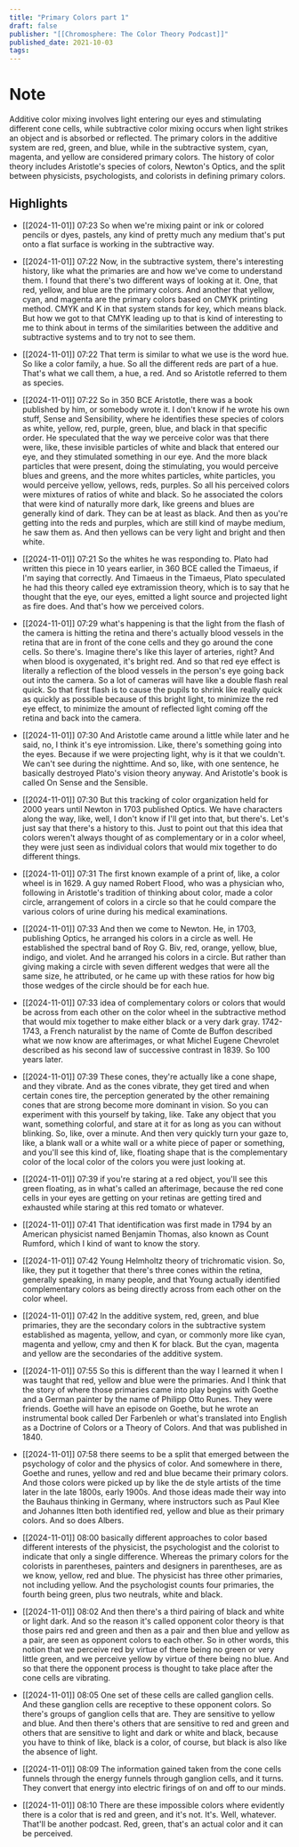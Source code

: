 ```yaml
---
title: "Primary Colors part 1"
draft: false
publisher: "[[Chromosphere: The Color Theory Podcast]]"
published_date: 2021-10-03
tags:
---
```

# Note
 Additive color mixing involves light entering our eyes and stimulating different cone cells, while subtractive color mixing occurs when light strikes an object and is absorbed or reflected.
The primary colors in the additive system are red, green, and blue, while in the subtractive system, cyan, magenta, and yellow are considered primary colors.
The history of color theory includes Aristotle's species of colors, Newton's Optics, and the split between physicists, psychologists, and colorists in defining primary colors.


## Highlights
* [[2024-11-01]] 07:23  So when we're mixing paint or ink or colored pencils or dyes, pastels, any kind of pretty much any medium that's put onto a flat surface is working in the subtractive way.

* [[2024-11-01]] 07:22  Now, in the subtractive system, there's interesting history, like what the primaries are and how we've come to understand them. I found that there's two different ways of looking at it. One, that red, yellow, and blue are the primary colors. And another that yellow, cyan, and magenta are the primary colors based on CMYK printing method. CMYK and K in that system stands for key, which means black. But how we got to that CMYK leading up to that is kind of interesting to me to think about in terms of the similarities between the additive and subtractive systems and to try not to see them.

* [[2024-11-01]] 07:22  That term is similar to what we use is the word hue. So like a color family, a hue. So all the different reds are part of a hue. That's what we call them, a hue, a red. And so Aristotle referred to them as species.

* [[2024-11-01]] 07:22  So in 350 BCE Aristotle, there was a book published by him, or somebody wrote it. I don't know if he wrote his own stuff, Sense and Sensibility, where he identifies these species of colors as white, yellow, red, purple, green, blue, and black in that specific order. He speculated that the way we perceive color was that there were, like, these invisible particles of white and black that entered our eye, and they stimulated something in our eye. And the more black particles that were present, doing the stimulating, you would perceive blues and greens, and the more whites particles, white particles, you would perceive yellow, yellows, reds, purples. So all his perceived colors were mixtures of ratios of white and black. So he associated the colors that were kind of naturally more dark, like greens and blues are generally kind of dark. They can be at least as black. And then as you're getting into the reds and purples, which are still kind of maybe medium, he saw them as. And then yellows can be very light and bright and then white.

* [[2024-11-01]] 07:21  So the whites he was responding to. Plato had written this piece in 10 years earlier, in 360 BCE called the Timaeus, if I'm saying that correctly. And Timaeus in the Timaeus, Plato speculated he had this theory called eye extramission theory, which is to say that he thought that the eye, our eyes, emitted a light source and projected light as fire does. And that's how we perceived colors.

* [[2024-11-01]] 07:29  what's happening is that the light from the flash of the camera is hitting the retina and there's actually blood vessels in the retina that are in front of the cone cells and they go around the cone cells. So there's. Imagine there's like this layer of arteries, right? And when blood is oxygenated, it's bright red. And so that red eye effect is literally a reflection of the blood vessels in the person's eye going back out into the camera. So a lot of cameras will have like a double flash real quick. So that first flash is to cause the pupils to shrink like really quick as quickly as possible because of this bright light, to minimize the red eye effect, to minimize the amount of reflected light coming off the retina and back into the camera.

* [[2024-11-01]] 07:30  And Aristotle came around a little while later and he said, no, I think it's eye intromission. Like, there's something going into the eyes. Because if we were projecting light, why is it that we couldn't. We can't see during the nighttime. And so, like, with one sentence, he basically destroyed Plato's vision theory anyway. And Aristotle's book is called On Sense and the Sensible.

* [[2024-11-01]] 07:30  But this tracking of color organization held for 2000 years until Newton in 1703 published Optics. We have characters along the way, like, well, I don't know if I'll get into that, but there's. Let's just say that there's a history to this. Just to point out that this idea that colors weren't always thought of as complementary or in a color wheel, they were just seen as individual colors that would mix together to do different things.

* [[2024-11-01]] 07:31  The first known example of a print of, like, a color wheel is in 1629. A guy named Robert Flood, who was a physician who, following in Aristotle's tradition of thinking about color, made a color circle, arrangement of colors in a circle so that he could compare the various colors of urine during his medical examinations.

* [[2024-11-01]] 07:33  And then we come to Newton. He, in 1703, publishing Optics, he arranged his colors in a circle as well. He established the spectral band of Roy G. Biv, red, orange, yellow, blue, indigo, and violet. And he arranged his colors in a circle. But rather than giving making a circle with seven different wedges that were all the same size, he attributed, or he came up with these ratios for how big those wedges of the circle should be for each hue.

* [[2024-11-01]] 07:33  idea of complementary colors or colors that would be across from each other on the color wheel in the subtractive method that would mix together to make either black or a very dark gray. 1742-1743, a French naturalist by the name of Comte de Buffon described what we now know are afterimages, or what Michel Eugene Chevrolet described as his second law of successive contrast in 1839. So 100 years later.

* [[2024-11-01]] 07:39  These cones, they're actually like a cone shape, and they vibrate. And as the cones vibrate, they get tired and when certain cones tire, the perception generated by the other remaining cones that are strong become more dominant in vision. So you can experiment with this yourself by taking, like. Take any object that you want, something colorful, and stare at it for as long as you can without blinking. So, like, over a minute. And then very quickly turn your gaze to, like, a blank wall or a white wall or a white piece of paper or something, and you'll see this kind of, like, floating shape that is the complementary color of the local color of the colors you were just looking at.

* [[2024-11-01]] 07:39  if you're staring at a red object, you'll see this green floating, as in what's called an afterimage, because the red cone cells in your eyes are getting on your retinas are getting tired and exhausted while staring at this red tomato or whatever.

* [[2024-11-01]] 07:41  That identification was first made in 1794 by an American physicist named Benjamin Thomas, also known as Count Rumford, which I kind of want to know the story.

* [[2024-11-01]] 07:42  Young Helmholtz theory of trichromatic vision. So, like, they put it together that there's three cones within the retina, generally speaking, in many people, and that Young actually identified complementary colors as being directly across from each other on the color wheel.

* [[2024-11-01]] 07:42  In the additive system, red, green, and blue primaries, they are the secondary colors in the subtractive system established as magenta, yellow, and cyan, or commonly more like cyan, magenta and yellow, cmy and then K for black. But the cyan, magenta and yellow are the secondaries of the additive system.

* [[2024-11-01]] 07:55  So this is different than the way I learned it when I was taught that red, yellow and blue were the primaries. And I think that the story of where those primaries came into play begins with Goethe and a German painter by the name of Philipp Otto Runes. They were friends. Goethe will have an episode on Goethe, but he wrote an instrumental book called Der Farbenleh or what's translated into English as a Doctrine of Colors or a Theory of Colors. And that was published in 1840.

* [[2024-11-01]] 07:58  there seems to be a split that emerged between the psychology of color and the physics of color. And somewhere in there, Goethe and runes, yellow and red and blue became their primary colors. And those colors were picked up by like the de style artists of the time later in the late 1800s, early 1900s. And those ideas made their way into the Bauhaus thinking in Germany, where instructors such as Paul Klee and Johannes Itten both identified red, yellow and blue as their primary colors. And so does Albers.

* [[2024-11-01]] 08:00  basically different approaches to color based different interests of the physicist, the psychologist and the colorist to indicate that only a single difference. Whereas the primary colors for the colorists in parentheses, painters and designers in parentheses, are as we know, yellow, red and blue. The physicist has three other primaries, not including yellow. And the psychologist counts four primaries, the fourth being green, plus two neutrals, white and black.

* [[2024-11-01]] 08:02  And then there's a third pairing of black and white or light dark. And so the reason it's called opponent color theory is that those pairs red and green and then as a pair and then blue and yellow as a pair, are seen as opponent colors to each other. So in other words, this notion that we perceive red by virtue of there being no green or very little green, and we perceive yellow by virtue of there being no blue. And so that there the opponent process is thought to take place after the cone cells are vibrating.

* [[2024-11-01]] 08:05  One set of these cells are called ganglion cells. And these ganglion cells are receptive to these opponent colors. So there's groups of ganglion cells that are. They are sensitive to yellow and blue. And then there's others that are sensitive to red and green and others that are sensitive to light and dark or white and black, because you have to think of like, black is a color, of course, but black is also like the absence of light.

* [[2024-11-01]] 08:09  The information gained taken from the cone cells funnels through the energy funnels through ganglion cells, and it turns. They convert that energy into electric firings of on and off to our minds.

* [[2024-11-01]] 08:10  There are these impossible colors where evidently there is a color that is red and green, and it's not. It's. Well, whatever. That'll be another podcast. Red, green, that's an actual color and it can be perceived.


